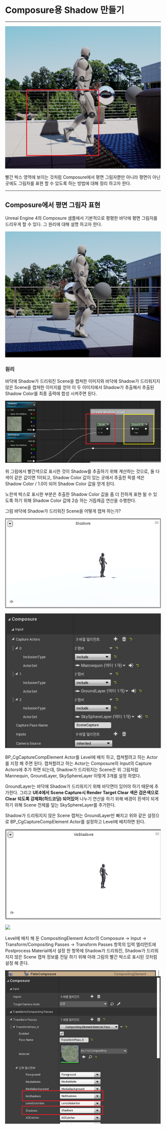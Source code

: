 # Composure용 Shadow 만들기

------------------------------------------------------------------------------------------------------------------------------------------------------------------------------------

![](https://github.com/Devcoder-IndieWorks/ComposureShadow/blob/master/Images/ComposureShadow.png)

빨간 박스 영역에 보이는 것처럼 Composure에서 평면 그림자뿐만 아니라 평면이 아닌 곳에도 그림자를 표현 할 수 있도록 하는 방법에 대해 정리 하고자 한다.

------------------------------------------------------------------------------------------------------------------------------------------------------------------------------------

## Composure에서 평면 그림자 표현

Unreal Engine 4의 Composure 샘플에서 기본적으로 평평한 바닥에 평면 그림자를 드리우게 할 수 있다. 그 원리에 대해 설명 하고자 한다.

![](https://github.com/Devcoder-IndieWorks/ComposureShadow/blob/master/Images/PlaneShadow.png)

### 원리

바닥에 Shadow가 드리워진 Scene을 캡쳐한 이미지와 바닥에 Shadow가 드리워지지 않은 Scene을 캡쳐한 이미지를 얻어 이 두 이미지에서 Shadow가 추출해서 추출된 Shadow Color를 최종 출력에 합성 시켜주면 된다.

![](https://github.com/Devcoder-IndieWorks/ComposureShadow/blob/master/Images/CreateShadowMask.png)

위 그림에서 빨간색으로 표시한 것이 Shadow를 추출하기 위해 계산하는 것으로, 둘 다 색이 같은 값이면 1이되고, Shadow Color 값이 있는 곳에서 추출한 픽셀 색은 Shadow Color / 1.0이 되어 Shadow Color 값을 얻게 된다.

노란색 박스로 표시한 부분은 추출한 Shadow Color 값을 좀 더 진하게 표현 될 수 있도록 하기 위해 Shadow Color 값에 2승 하는 거듭제곱 연산을 수행한다.

그럼 바닥에 Shadow가 드리워진 Scene을 어떻게 캡쳐 하는가?

![](https://github.com/Devcoder-IndieWorks/ComposureShadow/blob/master/Images/ShadowCapture.png)

![](https://github.com/Devcoder-IndieWorks/ComposureShadow/blob/master/Images/ShadowDetail.png)

BP_CgCaptureCompElement Actor를 Level에 배치 하고, 캡쳐할려고 하는 Actor를 지정 해 주면 된다. 캡쳐할려고 하는 Actor는 Composure의 Input의 Capture Actors에 추가 하면 되는데, Shadow가 드리워지는 Scene은 위 그림처럼 Mannequin, GroundLayer, SkySphereLayer 이렇게 3개를 설정 하였다.

GroundLayer는 바닥에 Shadow가 드리워지기 위해 바닥면이 있어야 하기 때문에 추가한다. 그리고 **UE4에서 Scene Capture시 Render Target Clear 색은 검은색으로 Clear 되도록 강제화(하드코딩) 되어있어** 나누기 연산을 하기 위해 배경이 흰색이 되게 하기 위해 Scene 전체를 덮는 SkySphereLayer를 추가한다.

Shadow가 드리워지지 않은 Scene 캡쳐는 GroundLayer만 빠지고 위와 같은 설정으로 BP_CgCaptureCompElement Actor를 설정하고 Level에 배치하면 된다.

![](https://github.com/Devcoder-IndieWorks/ComposureShadow/blob/master/Images/NoShadowCapture.png)

![](https://github.com/Devcoder-IndieWorks/ComposureShadow/blob/master/Images/NoShadowDetail.png)

Level에 배치 해 둔 CompositingElement Actor의 Composure -> Input -> Transform/Compositing Passes -> Transform Passes 항목의 입력 엘리먼트에 Postprocess Material에서 설정 한 항목에 Shadow가 드리워진, Shadow가 드리워지지 않은 Scene 캡쳐 정보를 전달 하기 위해 아래 그림의 빨간 박스로 표시된 것처럼 설정 해 준다.

![](https://github.com/Devcoder-IndieWorks/ComposureShadow/blob/master/Images/CompositingElement.png)

